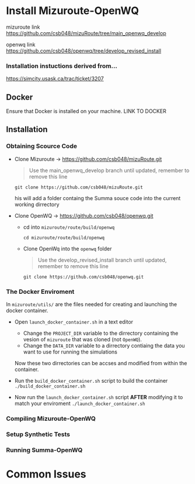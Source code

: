 # Install Mizuroute-OpenWQ

mizuroute link https://github.com/csb048/mizuRoute/tree/main_openwq_develop

openwq link https://github.com/csb048/openwq/tree/develop_revised_install

### Installation instuctions derived from...
https://simcity.usask.ca/trac/ticket/3207

## Docker

Ensure that Docker is installed on your machine. LINK TO DOCKER

## Installation

### Obtaining Scource Code
* Clone Mizuroute -> https://github.com/csb048/mizuRoute.git
    > Use the main_openwq_develop branch until updated, remember to remove this line
    
    `git clone https://github.com/csb048/mizuRoute.git`

    his will add a folder containg the Summa souce code into the current working dirrectory


* Clone OpenWQ -> https://github.com/csb048/openwq.git
    * cd into `mizuroute/route/build/openwq`
        
        `cd mizuroute/route/build/openwq`
    * Clone OpenWq into the `openwq` folder
        > Use the develop_revised_install branch until updated, remember to remove this line
    
        `git clone https://github.com/csb048/openwq.git` 
    

### The Docker Enviroment

In `mizuroute/utils/` are the files needed for creating and launching the docker container.

*  Open `launch_docker_container.sh` in a text editor
    * Change the `PROJECT_DIR` variable to the dirrectory containing the vesion of `mizuroute` that was cloned (not `OpenWQ`).
    * Change the `DATA_DIR` variable to a dirrectory contiaing the data you want to use for running the simulations
    
    Now these two dirrectories can be accses and modified from within the container.

* Run the `build_docker_container.sh` script to build the container
    `./build_docker_container.sh`

* Now run the `launch_docker_container.sh` script **AFTER** modifying it to match your enviroment
    `./launch_docker_container.sh`
### Compiling Mizuroute-OpenWQ



### Setup Synthetic Tests


### Running Summa-OpenWQ


# Common Issues



